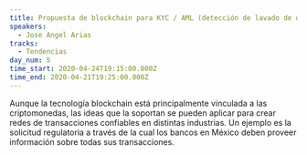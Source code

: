 ```yaml
---
title: Propuesta de blockchain para KYC / AML (detección de lavado de dinero)
speakers:
  - Jose Angel Arias
tracks:
  - Tendencias
day_num: 5
time_start: 2020-04-24T19:15:00.000Z
time_end: 2020-04-21T19:25:00.000Z
---
```

Aunque la tecnología blockchain está principalmente vinculada a las criptomonedas, las ideas que la soportan se pueden aplicar para crear redes de transacciones confiables en distintas industrias. Un ejemplo es la solicitud regulatoria a través de la cual los bancos en México deben proveer información sobre todas sus transacciones.